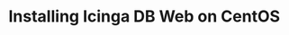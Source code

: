 # Installing Icinga DB Web on CentOS
<!-- {% set centos = True %} -->
<!-- {% include "02-Installation.md" %} -->
